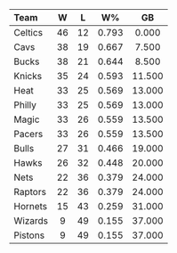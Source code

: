 | Team                             |  W  |  L  |  W%   |   GB   |
|:---------------------------------|:---:|:---:|:-----:|:------:|
| [](/r/bostonceltics) Celtics     | 46  | 12  | 0.793 | 0.000  |
| [](/r/clevelandcavs) Cavs        | 38  | 19  | 0.667 | 7.500  |
| [](/r/mkebucks) Bucks            | 38  | 21  | 0.644 | 8.500  |
| [](/r/nyknicks) Knicks           | 35  | 24  | 0.593 | 11.500 |
| [](/r/heat) Heat                 | 33  | 25  | 0.569 | 13.000 |
| [](/r/sixers) Philly             | 33  | 25  | 0.569 | 13.000 |
| [](/r/orlandomagic) Magic        | 33  | 26  | 0.559 | 13.500 |
| [](/r/pacers) Pacers             | 33  | 26  | 0.559 | 13.500 |
| [](/r/chicagobulls) Bulls        | 27  | 31  | 0.466 | 19.000 |
| [](/r/atlantahawks) Hawks        | 26  | 32  | 0.448 | 20.000 |
| [](/r/gonets) Nets               | 22  | 36  | 0.379 | 24.000 |
| [](/r/torontoraptors) Raptors    | 22  | 36  | 0.379 | 24.000 |
| [](/r/charlottehornets) Hornets  | 15  | 43  | 0.259 | 31.000 |
| [](/r/washingtonwizards) Wizards |  9  | 49  | 0.155 | 37.000 |
| [](/r/detroitpistons) Pistons    |  9  | 49  | 0.155 | 37.000 |
